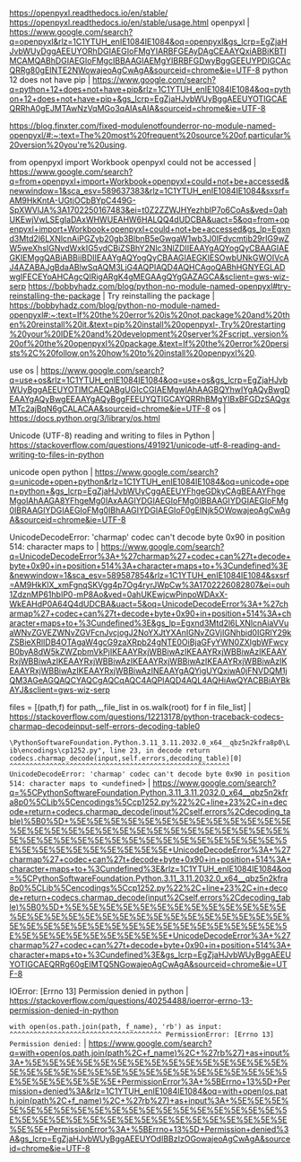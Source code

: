 https://openpyxl.readthedocs.io/en/stable/
https://openpyxl.readthedocs.io/en/stable/usage.html
openpyxl | https://www.google.com/search?q=openpyxl&rlz=1C1YTUH_enIE1084IE1084&oq=openpyxl&gs_lcrp=EgZjaHJvbWUyDggAEEUYORhDGIAEGIoFMgYIARBFGEAyDAgCEAAYQxiABBiKBTIMCAMQABhDGIAEGIoFMgcIBBAAGIAEMgYIBRBFGDwyBggGEEUYPDIGCAcQRRg80gEINTE2NWowajeoAgCwAgA&sourceid=chrome&ie=UTF-8
python 12 does not have pip | https://www.google.com/search?q=python+12+does+not+have+pip&rlz=1C1YTUH_enIE1084IE1084&oq=python+12+does+not+have+pip+&gs_lcrp=EgZjaHJvbWUyBggAEEUYOTIGCAEQRRhA0gEJMTAwNzVqMGo3qAIAsAIA&sourceid=chrome&ie=UTF-8

https://blog.finxter.com/fixed-modulenotfounderror-no-module-named-openpyxl/#:~:text=The%20most%20frequent%20source%20of,particular%20version%20you're%20using.

from openpyxl import Workbook openpyxl could not be accessed | https://www.google.com/search?q=from+openpyxl+import+Workbook+openpyxl+could+not+be+accessed&newwindow=1&sca_esv=589637383&rlz=1C1YTUH_enIE1084IE1084&sxsrf=AM9HkKntA-UGtjOCbBYpC449G-SpXWVlJA%3A1702250167483&ei=t0Z2ZZWJHYezhbIP7o6CoAs&ved=0ahUKEwjVwLSEgIaDAxWHWUEAHW6HALQQ4dUDCBA&uact=5&oq=from+openpyxl+import+Workbook+openpyxl+could+not+be+accessed&gs_lp=Egxnd3Mtd2l6LXNlcnAiPGZyb20gb3BlbnB5eGwgaW1wb3J0IFdvcmtib29rIG9wZW5weXhsIGNvdWxkIG5vdCBiZSBhY2Nlc3NlZDIIEAAYgAQYogQyCBAAGIAEGKIEMggQABiABBiiBDIIEAAYgAQYogQyCBAAGIAEGKIESOwbUNkGWOIVcAJ4AZABAJgBdaABlwSqAQM3LjG4AQPIAQD4AQHCAgoQABhHGNYEGLADwgIFECEYoAHCAgcQIRigARgK4gMEGAAgQYgGAZAGCA&sclient=gws-wiz-serp
https://bobbyhadz.com/blog/python-no-module-named-openpyxl#try-reinstalling-the-package | Try reinstalling the package | https://bobbyhadz.com/blog/python-no-module-named-openpyxl#:~:text=If%20the%20error%20is%20not,package%20and%20then%20reinstall%20it.&text=pip%20install%20openpyxl-,Try%20restarting%20your%20IDE%20and%20development%20server%2Fscript.,version%20of%20the%20openpyxl%20package.&text=If%20the%20error%20persists%2C%20follow,on%20how%20to%20install%20openpyxl%20.


use os | https://www.google.com/search?q=use+os&rlz=1C1YTUH_enIE1084IE1084&oq=use+os&gs_lcrp=EgZjaHJvbWUyBggAEEUYOTIMCAEQABgUGIcCGIAEMgwIAhAAGBQYhwIYgAQyBwgDEAAYgAQyBwgEEAAYgAQyBggFEEUYQTIGCAYQRRhBMgYIBxBFGDzSAQgxMTc2ajBqN6gCALACAA&sourceid=chrome&ie=UTF-8
os | https://docs.python.org/3/library/os.html

Unicode (UTF-8) reading and writing to files in Python | https://stackoverflow.com/questions/491921/unicode-utf-8-reading-and-writing-to-files-in-python

unicode open python | https://www.google.com/search?q=unicode+open+python&rlz=1C1YTUH_enIE1084IE1084&oq=unicode+open+python+&gs_lcrp=EgZjaHJvbWUyCggAEEUYFhgeGDkyCAgBEAAYFhgeMgoIAhAAGA8YFhgeMg0IAxAAGIYDGIAEGIoFMg0IBBAAGIYDGIAEGIoFMg0IBRAAGIYDGIAEGIoFMg0IBhAAGIYDGIAEGIoF0gEINjk5OWowajeoAgCwAgA&sourceid=chrome&ie=UTF-8



UnicodeDecodeError: 'charmap' codec can't decode byte 0x90 in position 514: character maps to <undefined> | https://www.google.com/search?q=UnicodeDecodeError%3A+%27charmap%27+codec+can%27t+decode+byte+0x90+in+position+514%3A+character+maps+to+%3Cundefined%3E&newwindow=1&sca_esv=589587854&rlz=1C1YTUH_enIE1084IE1084&sxsrf=AM9HkKlX_xmFgnqSKVgg4p7Og4ryrJWpCw%3A1702226082807&ei=ouh1ZdznMP61hbIP0-mP8Ao&ved=0ahUKEwjcwPinpoWDAxX-WkEAHdP0A64Q4dUDCBA&uact=5&oq=UnicodeDecodeError%3A+%27charmap%27+codec+can%27t+decode+byte+0x90+in+position+514%3A+character+maps+to+%3Cundefined%3E&gs_lp=Egxnd3Mtd2l6LXNlcnAiaVVuaWNvZGVEZWNvZGVFcnJvcjogJ2NoYXJtYXAnIGNvZGVjIGNhbid0IGRlY29kZSBieXRlIDB4OTAgaW4gcG9zaXRpb24gNTE0OiBjaGFyYWN0ZXIgbWFwcyB0byA8dW5kZWZpbmVkPjIKEAAYRxjWBBiwAzIKEAAYRxjWBBiwAzIKEAAYRxjWBBiwAzIKEAAYRxjWBBiwAzIKEAAYRxjWBBiwAzIKEAAYRxjWBBiwAzIKEAAYRxjWBBiwAzIKEAAYRxjWBBiwAzINEAAYgAQYigUYQxiwA0jFNVDQM1jQM3AGeAGQAQCYAQCgAQCqAQC4AQPIAQD4AQL4AQHiAwQYACBBiAYBkAYJ&sclient=gws-wiz-serp

files = [(path,f) for path,_,file_list in os.walk(root) for f in file_list] | https://stackoverflow.com/questions/12213178/python-traceback-codecs-charmap-decodeinput-self-errors-decoding-table0


`\PythonSoftwareFoundation.Python.3.11_3.11.2032.0_x64__qbz5n2kfra8p0\Lib\encodings\cp1252.py", line 23, in decode return codecs.charmap_decode(input,self.errors,decoding_table)[0] ^^^^^^^^^^^^^^^^^^^^^^^^^^^^^^^^^^^^^^^^^^^^^^^^^^^^^^^ UnicodeDecodeError: 'charmap' codec can't decode byte 0x90 in position 514: character maps to <undefined>` | https://www.google.com/search?q=%5CPythonSoftwareFoundation.Python.3.11_3.11.2032.0_x64__qbz5n2kfra8p0%5CLib%5Cencodings%5Ccp1252.py%22%2C+line+23%2C+in+decode+return+codecs.charmap_decode(input%2Cself.errors%2Cdecoding_table)%5B0%5D+%5E%5E%5E%5E%5E%5E%5E%5E%5E%5E%5E%5E%5E%5E%5E%5E%5E%5E%5E%5E%5E%5E%5E%5E%5E%5E%5E%5E%5E%5E%5E%5E%5E%5E%5E%5E%5E%5E%5E%5E%5E%5E%5E%5E%5E%5E%5E%5E%5E%5E%5E%5E%5E%5E%5E+UnicodeDecodeError%3A+%27charmap%27+codec+can%27t+decode+byte+0x90+in+position+514%3A+character+maps+to+%3Cundefined%3E&rlz=1C1YTUH_enIE1084IE1084&oq=%5CPythonSoftwareFoundation.Python.3.11_3.11.2032.0_x64__qbz5n2kfra8p0%5CLib%5Cencodings%5Ccp1252.py%22%2C+line+23%2C+in+decode+return+codecs.charmap_decode(input%2Cself.errors%2Cdecoding_table)%5B0%5D+%5E%5E%5E%5E%5E%5E%5E%5E%5E%5E%5E%5E%5E%5E%5E%5E%5E%5E%5E%5E%5E%5E%5E%5E%5E%5E%5E%5E%5E%5E%5E%5E%5E%5E%5E%5E%5E%5E%5E%5E%5E%5E%5E%5E%5E%5E%5E%5E%5E%5E%5E%5E%5E%5E%5E+UnicodeDecodeError%3A+%27charmap%27+codec+can%27t+decode+byte+0x90+in+position+514%3A+character+maps+to+%3Cundefined%3E&gs_lcrp=EgZjaHJvbWUyBggAEEUYOTIGCAEQRRg60gEIMTQ5NGowajeoAgCwAgA&sourceid=chrome&ie=UTF-8

IOError: [Errno 13] Permission denied in python | https://stackoverflow.com/questions/40254488/ioerror-errno-13-permission-denied-in-python

`with open(os.path.join(path, f_name), 'rb') as input: ^^^^^^^^^^^^^^^^^^^^^^^^^^^^^^^^^^^^^^ PermissionError: [Errno 13] Permission denied:` | https://www.google.com/search?q=with+open(os.path.join(path%2C+f_name)%2C+%27rb%27)+as+input%3A+%5E%5E%5E%5E%5E%5E%5E%5E%5E%5E%5E%5E%5E%5E%5E%5E%5E%5E%5E%5E%5E%5E%5E%5E%5E%5E%5E%5E%5E%5E%5E%5E%5E%5E%5E%5E%5E%5E+PermissionError%3A+%5BErrno+13%5D+Permission+denied%3A&rlz=1C1YTUH_enIE1084IE1084&oq=with+open(os.path.join(path%2C+f_name)%2C+%27rb%27)+as+input%3A+%5E%5E%5E%5E%5E%5E%5E%5E%5E%5E%5E%5E%5E%5E%5E%5E%5E%5E%5E%5E%5E%5E%5E%5E%5E%5E%5E%5E%5E%5E%5E%5E%5E%5E%5E%5E%5E%5E+PermissionError%3A+%5BErrno+13%5D+Permission+denied%3A&gs_lcrp=EgZjaHJvbWUyBggAEEUYOdIBBzIzOGowajeoAgCwAgA&sourceid=chrome&ie=UTF-8